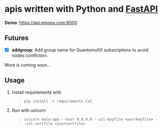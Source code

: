 # apis written with Python and [FastAPI](https://github.com/tiangolo/fastapi)
**Demo**: https://api.emonq.com:8000

## Futures
   - [x] **addgroup**: Add group name for QuantumultX subscriptions to avoid nodes confliction.

   More is coming soon...
## Usage
   1. Install requirements with 
      > `pip install -r requirements.txt`
   2. Run with uvicorn
       > `uvicorn main:app --host 0.0.0.0 --ssl-keyfile <yourkeyfile> --ssl-certfile <yourcertfile>`

